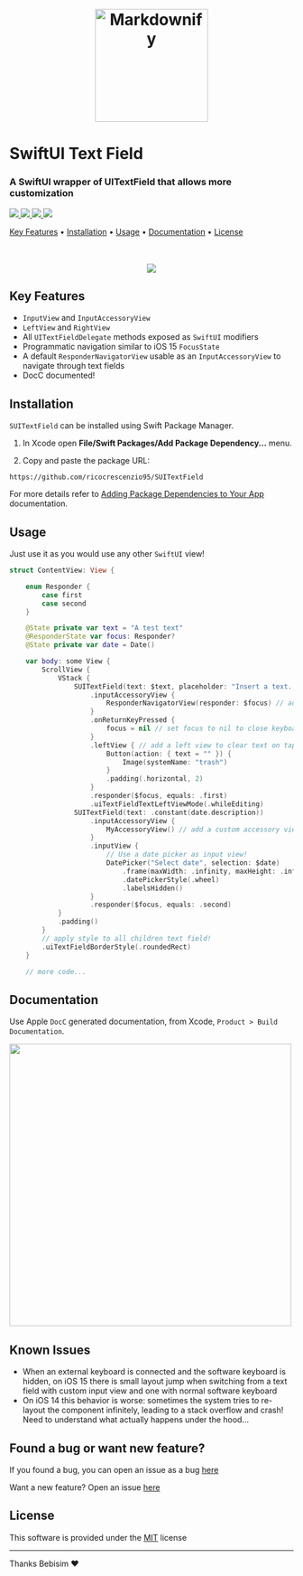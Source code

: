 <h1 align="center">
  <br>
<img src="./Sources/SwiftUITextField/SwiftUITextField.docc/Resources/logo.png" alt="Markdownify" width="200">
</h1>

# SwiftUI Text Field

### A SwiftUI wrapper of UITextField that allows more customization

<p>
  <a href="https://swiftpackageindex.com/ricocrescenzio95/SUITextField">
      <img src="https://img.shields.io/endpoint?url=https%3A%2F%2Fswiftpackageindex.com%2Fapi%2Fpackages%2Fricocrescenzio95%2FSUITextField%2Fbadge%3Ftype%3Dswift-versions">
  </a>
    <a href="https://swiftpackageindex.com/ricocrescenzio95/SUITextField">
      <img src="https://img.shields.io/endpoint?url=https%3A%2F%2Fswiftpackageindex.com%2Fapi%2Fpackages%2Fricocrescenzio95%2FSUITextField%2Fbadge%3Ftype%3Dplatforms">
  </a>
  <a href="https://saythanks.io/to/rico.crescenzio">
      <img src="https://img.shields.io/badge/SayThanks.io-%E2%98%BC-1EAEDB.svg">
  </a>
  <a href="https://www.paypal.com/paypalme/ricocrescenzio">
    <img src="https://img.shields.io/badge/$-donate-ff69b4.svg?maxAge=2592000&amp;style=flat">
  </a>
</p>

<p>
  <a href="#key-features">Key Features</a> •
  <a href="#installation">Installation</a> •
  <a href="#usage">Usage</a> •
  <a href="#documentation">Documentation</a> •
  <a href="#license">License</a>
  <br><br><br>
</p>

<p align="center">
  <img src="readme-res/main-example.gif">
 </p>

## Key Features

* `InputView` and `InputAccessoryView`
* `LeftView` and `RightView`
* All `UITextFieldDelegate` methods exposed as `SwiftUI` modifiers
* Programmatic navigation similar to iOS 15 `FocusState`
* A default `ResponderNavigatorView` usable as an `InputAccessoryView` to navigate through text fields
* DocC documented!

## Installation

`SUITextField` can be installed using Swift Package Manager.

1. In Xcode open **File/Swift Packages/Add Package Dependency...** menu.

2. Copy and paste the package URL:

```
https://github.com/ricocrescenzio95/SUITextField
```

For more details refer to [Adding Package Dependencies to Your App](https://developer.apple.com/documentation/xcode/adding_package_dependencies_to_your_app) documentation.

## Usage

Just use it as you would use any other `SwiftUI` view!

```swift
struct ContentView: View {

    enum Responder {
        case first
        case second
    }

    @State private var text = "A test text"
    @ResponderState var focus: Responder?
    @State private var date = Date()

    var body: some View {
        ScrollView {
            VStack {
                SUITextField(text: $text, placeholder: "Insert a text...")
                    .inputAccessoryView {
                        ResponderNavigatorView(responder: $focus) // add default ResponderNavigatorView as input accessory view
                    }
                    .onReturnKeyPressed {
                        focus = nil // set focus to nil to close keyboard on return key tap
                    }
                    .leftView { // add a left view to clear text on tap
                        Button(action: { text = "" }) {
                            Image(systemName: "trash")
                        }
                        .padding(.horizontal, 2)
                    }
                    .responder($focus, equals: .first)
                    .uiTextFieldTextLeftViewMode(.whileEditing)
                SUITextField(text: .constant(date.description))
                    .inputAccessoryView {
                        MyAccessoryView() // add a custom accessory view 
                    }
                    .inputView {
                        // Use a date picker as input view!
                        DatePicker("Select date", selection: $date)
                            .frame(maxWidth: .infinity, maxHeight: .infinity)
                            .datePickerStyle(.wheel)
                            .labelsHidden()
                    }
                    .responder($focus, equals: .second)
            }
            .padding()
        }
        // apply style to all children text field!
        .uiTextFieldBorderStyle(.roundedRect)
    }

    // more code...
```

## Documentation

Use Apple `DocC` generated documentation, from Xcode, `Product > Build Documentation`.

<img src="readme-res/docc.png" width="500"/>

## Known Issues

- When an external keyboard is connected and the software keyboard is hidden, 
on iOS 15 there is small layout jump when switching from a text field with custom input view and one
with normal software keyboard
- On iOS 14 this behavior is worse: sometimes the system tries to re-layout the component infinitely, leading to a
stack overflow and crash! Need to understand what actually happens under the hood...

## Found a bug or want new feature?

If you found a bug, you can open an issue as a bug [here](https://github.com/ricocrescenzio95/SUITextField/issues/new?assignees=ricocrescenzio95&labels=bug&template=bug_report.md&title=%5BBUG%5D)

Want a new feature? Open an issue [here](https://github.com/ricocrescenzio95/SUITextField/issues/new?assignees=ricocrescenzio95&labels=enhancement&template=feature_request.md&title=%5BNEW%5D)

## License

This software is provided under the [MIT](LICENSE.md) license

---

Thanks Bebisim ❤️ 

